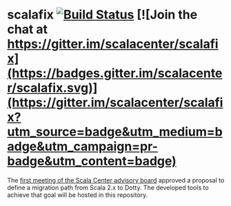 # scalafix [![Build Status](http://stats.lassie.io:8001/api/badges/scalacenter/scalafix/status.svg)](http://stats.lassie.io:8001/scalacenter/scalafix) [![Join the chat at https://gitter.im/scalacenter/scalafix](https://badges.gitter.im/scalacenter/scalafix.svg)](https://gitter.im/scalacenter/scalafix?utm_source=badge&utm_medium=badge&utm_campaign=pr-badge&utm_content=badge)

The [first meeting of the Scala Center advisory board](http://scala-lang.org/blog/2016/05/30/scala-center-advisory-board.html#the-first-meeting)
approved a proposal to define a migration path from Scala 2.x to Dotty.
The developed tools to achieve that goal will be hosted in this repository.
